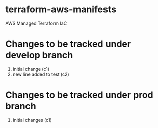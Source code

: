 # terraform-aws-manifests
AWS Managed Terraform IaC
# Changes to be tracked under develop branch
1) initial change (c1)
2) new line added to test (c2)
# Changes to be tracked under prod branch
1) initial changes (c1)